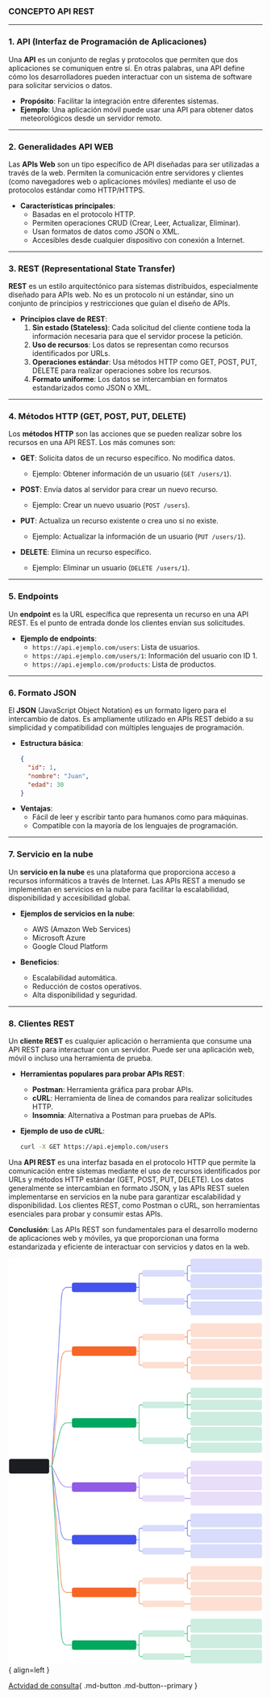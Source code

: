 ### **CONCEPTO API REST**

---

### **1. API (Interfaz de Programación de Aplicaciones)**

Una **API** es un conjunto de reglas y protocolos que permiten que dos aplicaciones se comuniquen entre sí. En otras palabras, una API define cómo los desarrolladores pueden interactuar con un sistema de software para solicitar servicios o datos.

- **Propósito**: Facilitar la integración entre diferentes sistemas.
- **Ejemplo**: Una aplicación móvil puede usar una API para obtener datos meteorológicos desde un servidor remoto.

---

### **2. Generalidades API WEB**

Las **APIs Web** son un tipo específico de API diseñadas para ser utilizadas a través de la web. Permiten la comunicación entre servidores y clientes (como navegadores web o aplicaciones móviles) mediante el uso de protocolos estándar como HTTP/HTTPS.

- **Características principales**:
  - Basadas en el protocolo HTTP.
  - Permiten operaciones CRUD (Crear, Leer, Actualizar, Eliminar).
  - Usan formatos de datos como JSON o XML.
  - Accesibles desde cualquier dispositivo con conexión a Internet.

---

### **3. REST (Representational State Transfer)**

**REST** es un estilo arquitectónico para sistemas distribuidos, especialmente diseñado para APIs web. No es un protocolo ni un estándar, sino un conjunto de principios y restricciones que guían el diseño de APIs.

- **Principios clave de REST**:
  1. **Sin estado (Stateless)**: Cada solicitud del cliente contiene toda la información necesaria para que el servidor procese la petición.
  2. **Uso de recursos**: Los datos se representan como recursos identificados por URLs.
  3. **Operaciones estándar**: Usa métodos HTTP como GET, POST, PUT, DELETE para realizar operaciones sobre los recursos.
  4. **Formato uniforme**: Los datos se intercambian en formatos estandarizados como JSON o XML.

---

### **4. Métodos HTTP (GET, POST, PUT, DELETE)**

Los **métodos HTTP** son las acciones que se pueden realizar sobre los recursos en una API REST. Los más comunes son:

- **GET**: Solicita datos de un recurso específico. No modifica datos.
  - Ejemplo: Obtener información de un usuario (`GET /users/1`).

- **POST**: Envía datos al servidor para crear un nuevo recurso.
  - Ejemplo: Crear un nuevo usuario (`POST /users`).

- **PUT**: Actualiza un recurso existente o crea uno si no existe.
  - Ejemplo: Actualizar la información de un usuario (`PUT /users/1`).

- **DELETE**: Elimina un recurso específico.
  - Ejemplo: Eliminar un usuario (`DELETE /users/1`).

---

### **5. Endpoints**

Un **endpoint** es la URL específica que representa un recurso en una API REST. Es el punto de entrada donde los clientes envían sus solicitudes.

- **Ejemplo de endpoints**:
  - `https://api.ejemplo.com/users`: Lista de usuarios.
  - `https://api.ejemplo.com/users/1`: Información del usuario con ID 1.
  - `https://api.ejemplo.com/products`: Lista de productos.

---

### **6. Formato JSON**

El **JSON** (JavaScript Object Notation) es un formato ligero para el intercambio de datos. Es ampliamente utilizado en APIs REST debido a su simplicidad y compatibilidad con múltiples lenguajes de programación.

- **Estructura básica**:
  ```json
  {
    "id": 1,
    "nombre": "Juan",
    "edad": 30
  }
  ```
- **Ventajas**:
  - Fácil de leer y escribir tanto para humanos como para máquinas.
  - Compatible con la mayoría de los lenguajes de programación.

---

### **7. Servicio en la nube**

Un **servicio en la nube** es una plataforma que proporciona acceso a recursos informáticos a través de Internet. Las APIs REST a menudo se implementan en servicios en la nube para facilitar la escalabilidad, disponibilidad y accesibilidad global.

- **Ejemplos de servicios en la nube**:
  - AWS (Amazon Web Services)
  - Microsoft Azure
  - Google Cloud Platform

- **Beneficios**:
  - Escalabilidad automática.
  - Reducción de costos operativos.
  - Alta disponibilidad y seguridad.

---

### **8. Clientes REST**

Un **cliente REST** es cualquier aplicación o herramienta que consume una API REST para interactuar con un servidor. Puede ser una aplicación web, móvil o incluso una herramienta de prueba.

- **Herramientas populares para probar APIs REST**:
  - **Postman**: Herramienta gráfica para probar APIs.
  - **cURL**: Herramienta de línea de comandos para realizar solicitudes HTTP.
  - **Insomnia**: Alternativa a Postman para pruebas de APIs.

- **Ejemplo de uso de cURL**:
  ```bash
  curl -X GET https://api.ejemplo.com/users
  ```

Una **API REST** es una interfaz basada en el protocolo HTTP que permite la comunicación entre sistemas mediante el uso de recursos identificados por URLs y métodos HTTP estándar (GET, POST, PUT, DELETE). Los datos generalmente se intercambian en formato JSON, y las APIs REST suelen implementarse en servicios en la nube para garantizar escalabilidad y disponibilidad. Los clientes REST, como Postman o cURL, son herramientas esenciales para probar y consumir estas APIs.

**Conclusión**: Las APIs REST son fundamentales para el desarrollo moderno de aplicaciones web y móviles, ya que proporcionan una forma estandarizada y eficiente de interactuar con servicios y datos en la web.


![Image title](assets/apirest.svg){ align=left }

[Actvidad de consulta](assets/pdfs/act1.pdf){ .md-button .md-button--primary }
